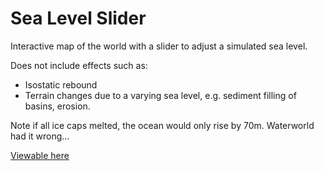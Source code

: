# Sea Level Slider

Interactive map of the world with a slider to adjust a simulated sea level.

Does not include effects such as:

* Isostatic rebound
* Terrain changes due to a varying sea level, e.g. sediment filling of basins, erosion. 

Note if all ice caps melted, the ocean would only rise by 70m. Waterworld had it wrong... 

[Viewable here](https://cyrusfoster.github.io/sea_level)
